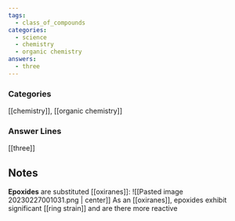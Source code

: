 ```yaml
---
tags:
  - class_of_compounds
categories:
  - science
  - chemistry
  - organic chemistry
answers:
  - three
---
```

### Categories
[[chemistry]], [[organic chemistry]]
### Answer Lines
[[three]]
## Notes
**Epoxides** are substituted [[oxiranes]]:
![[Pasted image 20230227001031.png | center]]
As an [[oxiranes]], epoxides exhibit significant [[ring strain]] and are there more reactive